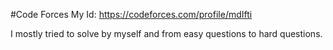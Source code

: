 #Code Forces
My Id: https://codeforces.com/profile/mdIfti

I mostly tried to solve by myself and from easy questions to hard questions.
